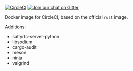 [![CircleCI][circle-ci-badge]][circle-ci]
[![Join our chat on Gitter](https://badges.gitter.im/saltyrtc/Lobby.svg)](https://gitter.im/saltyrtc/Lobby)

Docker image for CircleCI, based on the official `rust` image.

Additions:

- saltyrtc-server-python
- libsodium
- cargo-audit
- meson
- ninja
- valgrind

<!-- Badges -->
[circle-ci]: https://circleci.com/gh/saltyrtc/circleci-image-rs/tree/master
[circle-ci-badge]: https://circleci.com/gh/saltyrtc/circleci-image-rs/tree/master.svg?style=shield
